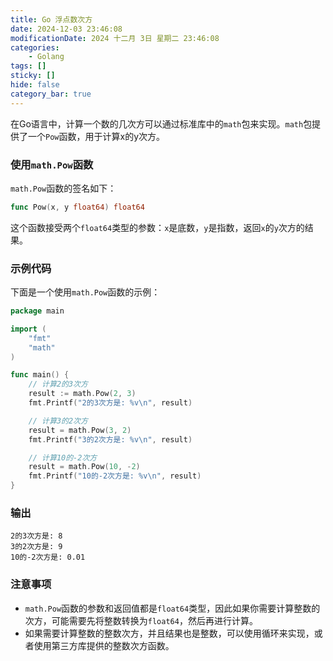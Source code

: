 ```yaml
---
title: Go 浮点数次方
date: 2024-12-03 23:46:08
modificationDate: 2024 十二月 3日 星期二 23:46:08
categories: 
	- Golang
tags: []
sticky: []
hide: false
category_bar: true
---
```



在Go语言中，计算一个数的几次方可以通过标准库中的`math`包来实现。`math`包提供了一个`Pow`函数，用于计算x的y次方。

### 使用`math.Pow`函数

`math.Pow`函数的签名如下：

```go
func Pow(x, y float64) float64
```

这个函数接受两个`float64`类型的参数：`x`是底数，`y`是指数，返回`x`的`y`次方的结果。

### 示例代码

下面是一个使用`math.Pow`函数的示例：

```go
package main

import (
    "fmt"
    "math"
)

func main() {
    // 计算2的3次方
    result := math.Pow(2, 3)
    fmt.Printf("2的3次方是: %v\n", result)

    // 计算3的2次方
    result = math.Pow(3, 2)
    fmt.Printf("3的2次方是: %v\n", result)

    // 计算10的-2次方
    result = math.Pow(10, -2)
    fmt.Printf("10的-2次方是: %v\n", result)
}
```

### 输出

```
2的3次方是: 8
3的2次方是: 9
10的-2次方是: 0.01
```

### 注意事项

- `math.Pow`函数的参数和返回值都是`float64`类型，因此如果你需要计算整数的次方，可能需要先将整数转换为`float64`，然后再进行计算。
- 如果需要计算整数的整数次方，并且结果也是整数，可以使用循环来实现，或者使用第三方库提供的整数次方函数。
